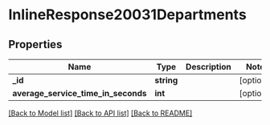 # InlineResponse20031Departments

## Properties
Name | Type | Description | Notes
------------ | ------------- | ------------- | -------------
**_id** | **string** |  | [optional] 
**average_service_time_in_seconds** | **int** |  | [optional] 

[[Back to Model list]](../../README.md#documentation-for-models) [[Back to API list]](../../README.md#documentation-for-api-endpoints) [[Back to README]](../../README.md)

